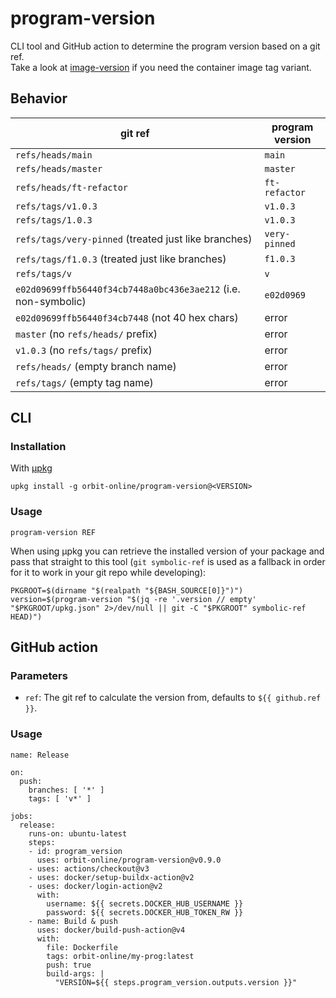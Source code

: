# program-version

CLI tool and GitHub action to determine the program version based on a git ref.  
Take a look at [image-version](https://github.com/orbit-online/image-version) if
you need the container image tag variant.

## Behavior

| git ref                                                        | program version |
| -------------------------------------------------------------- | --------------- |
| `refs/heads/main`                                              | `main`          |
| `refs/heads/master`                                            | `master`        |
| `refs/heads/ft-refactor`                                       | `ft-refactor`   |
| `refs/tags/v1.0.3`                                             | `v1.0.3`        |
| `refs/tags/1.0.3`                                              | `v1.0.3`        |
| `refs/tags/very-pinned` (treated just like branches)           | `very-pinned`   |
| `refs/tags/f1.0.3` (treated just like branches)                | `f1.0.3`        |
| `refs/tags/v`                                                  | `v`             |
| `e02d09699ffb56440f34cb7448a0bc436e3ae212` (i.e. non-symbolic) | `e02d0969`      |
| `e02d09699ffb56440f34cb7448` (not 40 hex chars)                | error           |
| `master` (no `refs/heads/` prefix)                             | error           |
| `v1.0.3` (no `refs/tags/` prefix)                              | error           |
| `refs/heads/` (empty branch name)                              | error           |
| `refs/tags/` (empty tag name)                                  | error           |

## CLI

### Installation

With [μpkg](https://github.com/orbit-online/upkg)

```
upkg install -g orbit-online/program-version@<VERSION>
```

### Usage

```
program-version REF
```

When using μpkg you can retrieve the installed version of your package and
pass that straight to this tool (`git symbolic-ref` is used as a fallback
in order for it to work in your git repo while developing):

```
PKGROOT=$(dirname "$(realpath "${BASH_SOURCE[0]}")")
version=$(program-version "$(jq -re '.version // empty' "$PKGROOT/upkg.json" 2>/dev/null || git -C "$PKGROOT" symbolic-ref HEAD)")
```

## GitHub action

### Parameters

- `ref`: The git ref to calculate the version from, defaults to
  `${{ github.ref }}`.

### Usage

```
name: Release

on:
  push:
    branches: [ '*' ]
    tags: [ 'v*' ]

jobs:
  release:
    runs-on: ubuntu-latest
    steps:
    - id: program_version
      uses: orbit-online/program-version@v0.9.0
    - uses: actions/checkout@v3
    - uses: docker/setup-buildx-action@v2
    - uses: docker/login-action@v2
      with:
        username: ${{ secrets.DOCKER_HUB_USERNAME }}
        password: ${{ secrets.DOCKER_HUB_TOKEN_RW }}
    - name: Build & push
      uses: docker/build-push-action@v4
      with:
        file: Dockerfile
        tags: orbit-online/my-prog:latest
        push: true
        build-args: |
          "VERSION=${{ steps.program_version.outputs.version }}"
```
